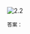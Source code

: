 ![2.2](https://images.gitee.com/uploads/images/2021/0416/154631_c4941671_1720749.png "2.2.png")


`答案：`